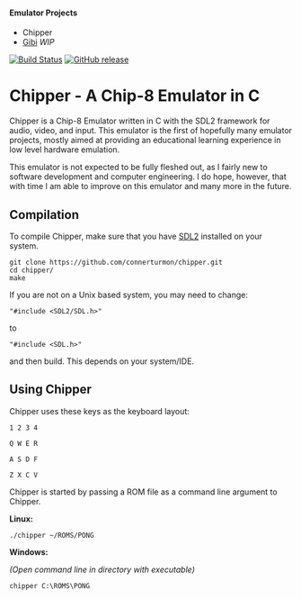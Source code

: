 #### Emulator Projects
* Chipper
* [Gibi](https://github.com/connerturmon/gibi) *WIP*

[![Build Status](https://travis-ci.org/connerturmon/chipper.svg?branch=master)](https://travis-ci.org/connerturmon/chipper)
[![GitHub release](https://img.shields.io/github/release/connerturmon/chipper.svg)](https://github.com/connerturmon/chipper/releases/tag/v1.0)


# Chipper - A Chip-8 Emulator in C

Chipper is a Chip-8 Emulator written in C with the SDL2 framework for
audio, video, and input. This emulator is the first of hopefully many emulator
projects, mostly aimed at providing an educational learning experience in
low level hardware emulation.

This emulator is not expected to be fully fleshed out, as I fairly new to software
development and computer engineering. I do hope, however, that with time I am
able to improve on this emulator and many more in the future.

## Compilation

To compile Chipper, make sure that you have [SDL2](https://www.libsdl.org/download-2.0.php)
installed on your system.
```
git clone https://github.com/connerturmon/chipper.git
cd chipper/
make
```

If you are not on a Unix based system, you may need to change:
```
"#include <SDL2/SDL.h>"
```
to
```
"#include <SDL.h>"
```
and then build. This depends on your system/IDE.

## Using Chipper

Chipper uses these keys as the keyboard layout:

```
1 2 3 4

Q W E R

A S D F

Z X C V
```

Chipper is started by passing a ROM file as a command line argument to
Chipper.

**Linux:**

```
./chipper ~/ROMS/PONG
```

**Windows:**

*(Open command line in directory with executable)*

```
chipper C:\ROMS\PONG
```